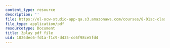 ```yaml
---
content_type: resource
description: ''
file: https://ol-ocw-studio-app-qa.s3.amazonaws.com/courses/8-01sc-classical-mechanics-fall-2016/1026dec6fd1af1c9d435cc6f98ce5fd4_gEX7MjWwocE.pdf
file_type: application/pdf
resourcetype: Document
title: 3play pdf file
uid: 1026dec6-fd1a-f1c9-d435-cc6f98ce5fd4
---
```

